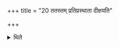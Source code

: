 +++
title = "20 ततस्तम् प्रतिप्रस्थाता दीक्षयति"

+++

<details><summary>थिते</summary>

20. Then the Pratiprasthātr̥ consecrates him (=Unnetr̥). 
</details>
